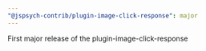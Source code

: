 ```yaml
---
"@jspsych-contrib/plugin-image-click-response": major
---
```


First major release of the plugin-image-click-response

